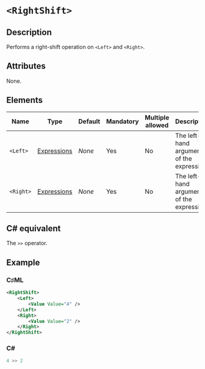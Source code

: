 # `<RightShift>`

## Description

Performs a right-shift operation on `<Left>` and `<Right>`.

## Attributes

None.

## Elements

| Name | Type | Default | Mandatory | Multiple allowed | Description |
|---|---|---|---|---|---|
| `<Left>` | [Expressions](../types/expressions.md) | *None* | Yes | No | The left-hand argument of the expression. |
| `<Right>` | [Expressions](../types/expressions.md) | *None* | Yes | No | The left-hand argument of the expression. |

## C# equivalent

The `>>` operator.

## Example

### C♯ML

```xml
<RightShift>
    <Left>
        <Value Value="4" />
    </Left>
    <Right>
        <Value Value="2" />
    </Right>
</RightShift>
```

### C#

```csharp
4 >> 2
```
